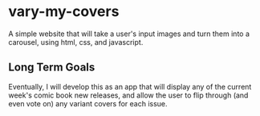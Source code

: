 # vary-my-covers
A simple website that will take a user's input images and turn them into a carousel, using html, css, and javascript.
## Long Term Goals
Eventually, I will develop this as an app that will display any of the current week's comic book new releases, and allow the user to flip through (and even vote on) any variant covers for each issue.  
